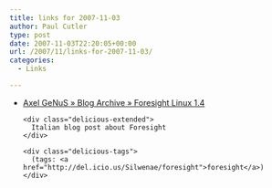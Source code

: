 ```yaml
---
title: links for 2007-11-03
author: Paul Cutler
type: post
date: 2007-11-03T22:20:05+00:00
url: /2007/11/links-for-2007-11-03/
categories:
  - Links

---
```

<ul class="delicious">
  <li>
    <div class="delicious-link">
      <a href="http://axelgenus.altervista.org/?p=38">Axel GeNuS » Blog Archive » Foresight Linux 1.4</a>
    </div>
    
    <div class="delicious-extended">
      Italian blog post about Foresight
    </div>
    
    <div class="delicious-tags">
      (tags: <a href="http://del.icio.us/Silwenae/foresight">foresight</a>)
    </div>
  </li>
</ul>